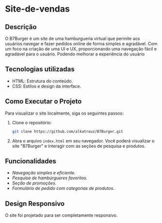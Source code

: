 # Site-de-vendas

## Descrição
O B7Burger é um site de uma hamburgueria virtual que permite aos usuários navegar e fazer pedidos online de forma simples e agradável. 
Com um foco na criação de uma UI e UX, proporcionando uma navegação fácil e agradável para o usuário.
Podendo melhorar a experiência do usuário

## Tecnologias utilizadas
- HTML: Estrutura do conteúdo.
- CSS: Estilos e design da interface.

## Como Executar o Projeto
Para visualizar o site localmente, siga os seguintes passos:

1. Clone o repositório:
    ```bash
    git clone https://github.com/alkatrauz/B7Burger.git
    ```

2. Abra o arquivo `index.html` em seu navegador. Você poderá visualizar o site "B7Burger" e interagir com as seções de pesquisa e produtos.

## Funcionalidades
- *Navegação simples e eficiente.*
- *Pesquisa de hambúrgueres favoritos.*
- *Seção de promoções.*
- *Formulário de pedido com categorias de produtos.*

## Design Responsivo

O site foi projetado para ser completamente responsivo.